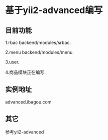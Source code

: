 基于yii2-advanced编写
===================================

目前功能
------------------
1.rbac backend/modules/srbac.

2.menu backend/modules/menu.

3.user.

4.商品模块正在编写.

实例地址
-----------------
advanced.ibagou.com

其它
-----------------
参考yii2-advanced
